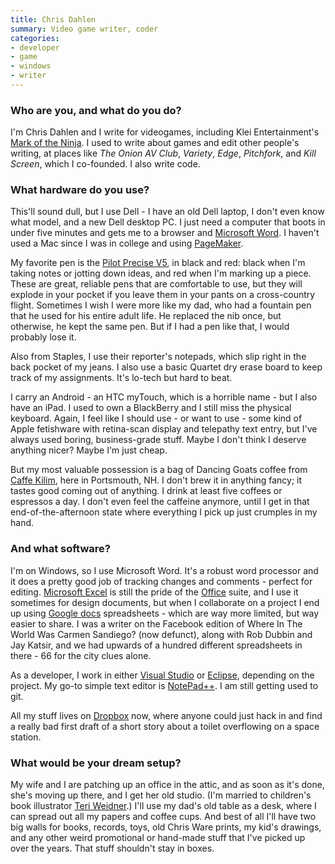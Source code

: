```yaml
---
title: Chris Dahlen
summary: Video game writer, coder
categories:
- developer
- game
- windows
- writer
---
```


### Who are you, and what do you do?

I'm Chris Dahlen and I write for videogames, including Klei Entertainment's [Mark of the Ninja][mark-of-the-ninja]. I used to write about games and edit other people's writing, at places like *The Onion AV Club*, *Variety*, *Edge*, *Pitchfork*, and *Kill Screen*, which I co-founded. I also write code.

### What hardware do you use?

This'll sound dull, but I use Dell - I have an old Dell laptop, I don't even know what model, and a new Dell desktop PC. I just need a computer that boots in under five minutes and gets me to a browser and [Microsoft Word][word]. I haven't used a Mac since I was in college and using [PageMaker][].

My favorite pen is the [Pilot Precise V5][precise-v5], in black and red: black when I'm taking notes or jotting down ideas, and red when I'm marking up a piece. These are great, reliable pens that are comfortable to use, but they will explode in your pocket if you leave them in your pants on a cross-country flight. Sometimes I wish I were more like my dad, who had a fountain pen that he used for his entire adult life. He replaced the nib once, but otherwise, he kept the same pen. But if I had a pen like that, I would probably lose it.

Also from Staples, I use their reporter's notepads, which slip right in the back pocket of my jeans. I also use a basic Quartet dry erase board to keep track of my assignments. It's lo-tech but hard to beat.

I carry an Android - an HTC myTouch, which is a horrible name - but I also have an iPad. I used to own a BlackBerry and I still miss the physical keyboard. Again, I feel like I should use - or want to use - some kind of Apple fetishware with retina-scan display and telepathy text entry, but I've always used boring, business-grade stuff. Maybe I don't think I deserve anything nicer? Maybe I'm just cheap.

But my most valuable possession is a bag of Dancing Goats coffee from [Caffe Kilim](http://www.caffekilim.com/ "A cafe in Portsmouth."), here in Portsmouth, NH. I don't brew it in anything fancy; it tastes good coming out of anything. I drink at least five coffees or espressos a day. I don't even feel the caffeine anymore, until I get in that end-of-the-afternoon state where everything I pick up just crumples in my hand.

### And what software?

I'm on Windows, so I use Microsoft Word. It's a robust word processor and it does a pretty good job of tracking changes and comments - perfect for editing. [Microsoft Excel][excel] is still the pride of the [Office][] suite, and I use it sometimes for design documents, but when I collaborate on a project I end up using [Google docs][google-docs] spreadsheets - which are way more limited, but way easier to share. I was a writer on the Facebook edition of Where In The World Was Carmen Sandiego? (now defunct), along with Rob Dubbin and Jay Katsir, and we had upwards of a hundred different spreadsheets in there - 66 for the city clues alone.

As a developer, I work in either [Visual Studio][visual-studio] or [Eclipse][], depending on the project. My go-to simple text editor is [NotePad++][notepad-plusplus]. I am still getting used to git.

All my stuff lives on [Dropbox][] now, where anyone could just hack in and find a really bad first draft of a short story about a toilet overflowing on a space station.

### What would be your dream setup?

My wife and I are patching up an office in the attic, and as soon as it's done, she's moving up there, and I get her old studio. (I'm married to children's book illustrator [Teri Weidner](http://teriweidner.com/ "Teri's website.").) I'll use my dad's old table as a desk, where I can spread out all my papers and coffee cups. And best of all I'll have two big walls for books, records, toys, old Chris Ware prints, my kid's drawings, and any other weird promotional or hand-made stuff that I've picked up over the years. That stuff shouldn't stay in boxes.

[precise-v5]: https://www.amazon.com/Pilot-Precise-Stick-Rolling-Extra/dp/B00006IEBI "A pen."
[dropbox]: https://www.dropbox.com/ "Online syncing and storage."
[eclipse]: https://www.eclipse.org/ "A flexible, open-source IDE."
[excel]: https://products.office.com/en-us/excel "A spreadsheet application."
[google-docs]: https://en.wikipedia.org/wiki/Google_Docs "A web-based office suite."
[mark-of-the-ninja]: https://www.kleientertainment.com/games/mark-ninja "A sneaking platformer ninja game."
[notepad-plusplus]: https://notepad-plus-plus.org/ "A free text/code editor for Windows."
[office]: https://products.office.com/en-us/home "An office productivity suite."
[pagemaker]: https://www.adobe.com/products/pagemaker/ "Desktop publishing software."
[visual-studio]: http://www.visualstudio.com "A Windows development environment."
[word]: https://products.office.com/en-us/word "A document editor."
